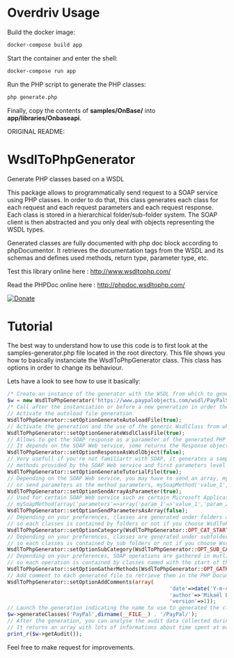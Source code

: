 # Overdriv Usage

Build the docker image:

```bash
docker-compose build app
```

Start the container and enter the shell:

```bash
docker-compose run app
```

Run the PHP script to generate the PHP classes:

```bash
php generate.php
```

Finally, copy the contents of **samples/OnBase/** into **app/libraries/Onbaseapi**.

ORIGINAL README:

# WsdlToPhpGenerator
Generate PHP classes based on a WSDL

This package allows to programmatically send request to a SOAP service using PHP classes. In order to do that, this class generates each class for each request and each request parameters and each request response. Each class is stored in a hierarchical folder/sub-folder system. The SOAP client is then abstracted and you only deal with objects representing the WSDL types.

Generated classes are fully documented with php doc block according to phpDocumentor. It retrieves the documentation tags from the WSDL and its schemas and defines used methods, return type, parameter type, etc.

Test this library online here : http://www.wsdltophp.com/

Read the PHPDoc online here : http://phpdoc.wsdltophp.com/

[![Donate](https://www.paypalobjects.com/en_US/i/btn/btn_donate_SM.gif)](https://www.paypal.com/cgi-bin/webscr?cmd=_s-xclick&hosted_button_id=KXBVCHP3UDQPL)

# Tutorial
The best way to understand how to use this code is to first look at the samples-generator.php file located in the root directory.
This file shows you how to basically instanciate the WsdlToPhpGenerator class. This class has options in order to change its behaviour.

Lets have a look to see how to use it basically:
```php
/* Create an instance of the generator with the WSDL from which to generate the package */
$w = new WsdlToPhpGenerator('https://www.paypalobjects.com/wsdl/PayPalSvc.wsdl');
/* Call after the instanciation or before a new generation in order the modify the generator behaviour */
// Activate the autoload file generation
WsdlToPhpGenerator::setOptionGenerateAutoloadFile(true);
// Activate the generation and the use of the generic WsdlClass from which each generated class will inherit
WsdlToPhpGenerator::setOptionGenerateWsdlClassFile(true);
// Allows to get the SOAP response as a parameter of the generated PHP response class or not
// It depends on the SOAP Web service, some returns the Response object, others return the the data of the response object
WsdlToPhpGenerator::setOptionResponseAsWsdlObject(false);
// Very usefull if you're not familiartr with SOAP, it generates a sample file that contains all the possible
// methods provided by the SOAP Web service and first parameters level
WsdlToPhpGenerator::setOptionGenerateTutorialFile(true);
// Depending on the SOAP Web service, you may have to send an array, mySoapMethod(array('param_1'=>'value_1','param_2'=>'value_2')),
// or send parameters as the method parameters, mySoapMethod('value_1','value_2')
WsdlToPhpGenerator::setOptionSendArrayAsParameter(true);
// Used for certain SOAP Web service such as certain Microsoft Application Web service, you may have to send the parameter as
// mySoapMethod(array('parameters'=>array('param_1'=>'value_1','param_2'=>'value_2')))->parameters and get the response in the parameters response property
WsdlToPhpGenerator::setOptionSendParametersAsArray(false);
// Depending on your preferences, classes are generated under folders according to their name. The name is splitted at each upper character
// so each classes is contained by folders or not if you choose WsdlToPhpGenerator::OPT_CAT_NONE_NAME
WsdlToPhpGenerator::setOptionCategory(WsdlToPhpGenerator::OPT_CAT_START_NAME);
// Depending on your preferences, classes are generated under subfolders according to their name. The name is splitted at each upper character
// so each classes is contained by sub folders or not if you choose WsdlToPhpGenerator::OPT_SUB_CAT_NONE_NAME
WsdlToPhpGenerator::setOptionSubCategory(WsdlToPhpGenerator::OPT_SUB_CAT_END_NAME);
// Depending on your preferences, SOAP operations are gathered in mutliple classes as methods according to their name. The name is splitted at each upper character
// so each operation is contained by classes named with the start of the operation name (WsdlToPhpGenerator::OPT_GATH_METH_START_NAME) or the end (WsdlToPhpGenerator::OPT_GATH_METH_END_NAME)
WsdlToPhpGenerator::setOptionGatherMethods(WsdlToPhpGenerator::OPT_GATH_METH_START_NAME);
// Add comment to each generated file to retrieve them in the PHP Documentation
WsdlToPhpGenerator::setOptionAddComments(array(
													'date'=>date('Y-m-d'),
													'author'=>'Mikaël DELSOL',
													'version'=>1));
// Launch the generation indicating the name to use to generated the classes and the destination directory
$w->generateClasses('PayPal',dirname(__FILE__) . '/PayPal/');
// After the generation, you can analyse the audit data collected during the generation by calling the method getAudit() as below
// It returns an array with lots of informations about time spent at each generation step
print_r($w->getAudit());
```

Feel free to make request for improvements.

